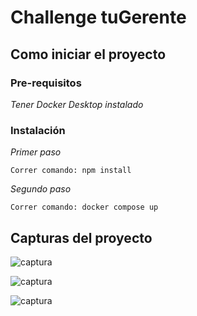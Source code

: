 # Challenge tuGerente

## Como iniciar el proyecto

### Pre-requisitos

_Tener Docker Desktop instalado_

### Instalación

_Primer paso_

```
Correr comando: npm install 
```

_Segundo paso_

```
Correr comando: docker compose up
```

## Capturas del proyecto

![captura](https://i.ibb.co/H40Xh66/Captura-desde-2022-12-03-12-26-14.png)

![captura](https://i.ibb.co/k4M3jrm/Captura-desde-2022-12-03-12-28-04.png)

![captura](https://i.ibb.co/jk6whBj/Captura-desde-2022-12-03-12-29-14.png)





